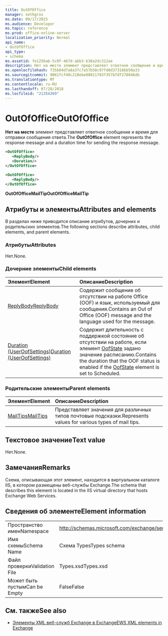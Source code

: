 ```yaml
---
title: OutOfOffice
manager: sethgros
ms.date: 09/17/2015
ms.audience: Developer
ms.topic: reference
ms.prod: office-online-server
localization_priority: Normal
api_name:
- OutOfOffice
api_type:
- schema
ms.assetid: fe1256ab-5c0f-467d-abb3-b38a2dc312ae
description: Нет на месте элемент представляет ответное сообщение и время для отправки сообщения ответа.
ms.openlocfilehash: f35b84d7a8a37c7a57b58c97fd0d37318bb50a33
ms.sourcegitcommit: 9061fcf40c218ebe88911783f357b7df278846db
ms.translationtype: MT
ms.contentlocale: ru-RU
ms.lasthandoff: 07/28/2018
ms.locfileid: "21354269"
---
```

# <a name="outofoffice"></a><span data-ttu-id="f281a-103">OutOfOffice</span><span class="sxs-lookup"><span data-stu-id="f281a-103">OutOfOffice</span></span>

<span data-ttu-id="f281a-104">**Нет на месте** элемент представляет ответное сообщение и время для отправки сообщения ответа.</span><span class="sxs-lookup"><span data-stu-id="f281a-104">The **OutOfOffice** element represents the response message and a duration time for sending the response message.</span></span> 
  
```XML
<OutOfOffice>
   <ReplyBody/>
   <Duration/>
</OutOfOffice>
```

```XML
<OutOfOffice>
   <ReplyBody/>
</OutOfOffice>
```

<span data-ttu-id="f281a-105">**OutOfOfficeMailTip**</span><span class="sxs-lookup"><span data-stu-id="f281a-105">**OutOfOfficeMailTip**</span></span>

## <a name="attributes-and-elements"></a><span data-ttu-id="f281a-106">Атрибуты и элементы</span><span class="sxs-lookup"><span data-stu-id="f281a-106">Attributes and elements</span></span>

<span data-ttu-id="f281a-107">В разделах ниже приводится описание атрибутов, дочерних и родительских элементов.</span><span class="sxs-lookup"><span data-stu-id="f281a-107">The following sections describe attributes, child elements, and parent elements.</span></span>
  
### <a name="attributes"></a><span data-ttu-id="f281a-108">Атрибуты</span><span class="sxs-lookup"><span data-stu-id="f281a-108">Attributes</span></span>

<span data-ttu-id="f281a-109">Нет.</span><span class="sxs-lookup"><span data-stu-id="f281a-109">None.</span></span>
  
### <a name="child-elements"></a><span data-ttu-id="f281a-110">Дочерние элементы</span><span class="sxs-lookup"><span data-stu-id="f281a-110">Child elements</span></span>

|<span data-ttu-id="f281a-111">**Элемент**</span><span class="sxs-lookup"><span data-stu-id="f281a-111">**Element**</span></span>|<span data-ttu-id="f281a-112">**Описание**</span><span class="sxs-lookup"><span data-stu-id="f281a-112">**Description**</span></span>|
|:-----|:-----|
|[<span data-ttu-id="f281a-113">ReplyBody</span><span class="sxs-lookup"><span data-stu-id="f281a-113">ReplyBody</span></span>](replybody.md) <br/> |<span data-ttu-id="f281a-114">Содержит сообщение об отсутствии на работе Office (OOF) и язык, используемый для сообщения.</span><span class="sxs-lookup"><span data-stu-id="f281a-114">Contains an Out of Office (OOF) message and the language used for the message.</span></span>  <br/> |
|[<span data-ttu-id="f281a-115">Duration (UserOofSettings)</span><span class="sxs-lookup"><span data-stu-id="f281a-115">Duration (UserOofSettings)</span></span>](duration-useroofsettings.md) <br/> |<span data-ttu-id="f281a-116">Содержит длительность с поддержкой состояние об отсутствии на работе, если элемент [OofState](oofstate.md) задано значение расписанию.</span><span class="sxs-lookup"><span data-stu-id="f281a-116">Contains the duration that the OOF status is enabled if the [OofState](oofstate.md) element is set to Scheduled.</span></span>  <br/> |
   
### <a name="parent-elements"></a><span data-ttu-id="f281a-117">Родительские элементы</span><span class="sxs-lookup"><span data-stu-id="f281a-117">Parent elements</span></span>

|<span data-ttu-id="f281a-118">**Элемент**</span><span class="sxs-lookup"><span data-stu-id="f281a-118">**Element**</span></span>|<span data-ttu-id="f281a-119">**Описание**</span><span class="sxs-lookup"><span data-stu-id="f281a-119">**Description**</span></span>|
|:-----|:-----|
|[<span data-ttu-id="f281a-120">MailTips</span><span class="sxs-lookup"><span data-stu-id="f281a-120">MailTips</span></span>](mailtips.md) <br/> |<span data-ttu-id="f281a-121">Представляет значения для различных типов почтовые подсказки.</span><span class="sxs-lookup"><span data-stu-id="f281a-121">Represents values for various types of mail tips.</span></span>  <br/> |
   
## <a name="text-value"></a><span data-ttu-id="f281a-122">Текстовое значение</span><span class="sxs-lookup"><span data-stu-id="f281a-122">Text value</span></span>

<span data-ttu-id="f281a-123">Нет.</span><span class="sxs-lookup"><span data-stu-id="f281a-123">None.</span></span>
  
## <a name="remarks"></a><span data-ttu-id="f281a-124">Замечания</span><span class="sxs-lookup"><span data-stu-id="f281a-124">Remarks</span></span>

<span data-ttu-id="f281a-125">Схема, описывающая этот элемент, находится в виртуальном каталоге IIS, в котором размещены веб-службы Exchange.</span><span class="sxs-lookup"><span data-stu-id="f281a-125">The schema that describes this element is located in the IIS virtual directory that hosts Exchange Web Services.</span></span>
  
## <a name="element-information"></a><span data-ttu-id="f281a-126">Сведения об элементе</span><span class="sxs-lookup"><span data-stu-id="f281a-126">Element information</span></span>

|||
|:-----|:-----|
|<span data-ttu-id="f281a-127">Пространство имен</span><span class="sxs-lookup"><span data-stu-id="f281a-127">Namespace</span></span>  <br/> |http://schemas.microsoft.com/exchange/services/2006/types  <br/> |
|<span data-ttu-id="f281a-128">Имя схемы</span><span class="sxs-lookup"><span data-stu-id="f281a-128">Schema Name</span></span>  <br/> |<span data-ttu-id="f281a-129">Схема Types</span><span class="sxs-lookup"><span data-stu-id="f281a-129">Types schema</span></span>  <br/> |
|<span data-ttu-id="f281a-130">Файл проверки</span><span class="sxs-lookup"><span data-stu-id="f281a-130">Validation File</span></span>  <br/> |<span data-ttu-id="f281a-131">Types.xsd</span><span class="sxs-lookup"><span data-stu-id="f281a-131">Types.xsd</span></span>  <br/> |
|<span data-ttu-id="f281a-132">Может быть пустым</span><span class="sxs-lookup"><span data-stu-id="f281a-132">Can be Empty</span></span>  <br/> |<span data-ttu-id="f281a-133">False</span><span class="sxs-lookup"><span data-stu-id="f281a-133">False</span></span>  <br/> |
   
## <a name="see-also"></a><span data-ttu-id="f281a-134">См. также</span><span class="sxs-lookup"><span data-stu-id="f281a-134">See also</span></span>

- [<span data-ttu-id="f281a-135">Элементы XML веб-служб Exchange в Exchange</span><span class="sxs-lookup"><span data-stu-id="f281a-135">EWS XML elements in Exchange</span></span>](ews-xml-elements-in-exchange.md)

